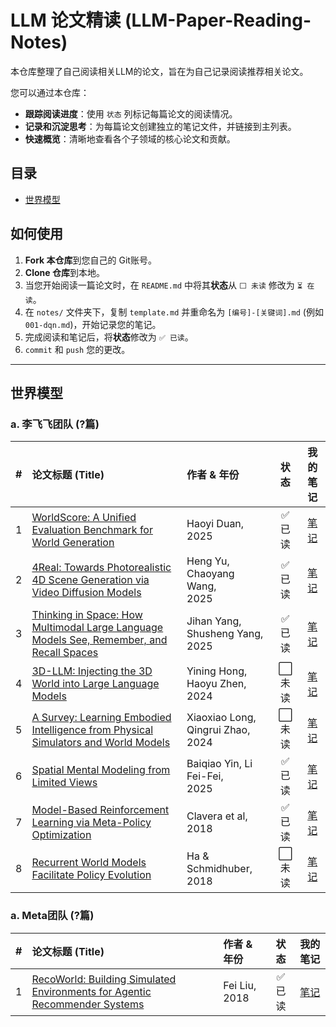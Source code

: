 # LLM 论文精读 (LLM-Paper-Reading-Notes)

本仓库整理了自己阅读相关LLM的论文，旨在为自己记录阅读推荐相关论文。

您可以通过本仓库：
- **跟踪阅读进度**：使用 `状态` 列标记每篇论文的阅读情况。
- **记录和沉淀思考**：为每篇论文创建独立的笔记文件，并链接到主列表。
- **快速概览**：清晰地查看各个子领域的核心论文和贡献。

## 目录
- [世界模型](#世界模型)


## 如何使用
1. **Fork 本仓库**到您自己的 Git账号。
2. **Clone 仓库**到本地。
3. 当您开始阅读一篇论文时，在 `README.md` 中将其**状态**从 `⬜️ 未读` 修改为 `⏳ 在读`。
4. 在 `notes/` 文件夹下，复制 `template.md` 并重命名为 `[编号]-[关键词].md` (例如 `001-dqn.md`)，开始记录您的笔记。
5. 完成阅读和笔记后，将**状态**修改为 `✅ 已读`。
6. `commit` 和 `push` 您的更改。

---

## 世界模型

### a. 李飞飞团队 (?篇)

| # | 论文标题 (Title)                                                                                                                 | 作者 & 年份                                 |  状态   |                  我的笔记                   |
|:-:|:-----------------------------------------------------------------------------------------------------------------------------|:----------------------------------------|:-----:|:---------------------------------------:|
| 1 | [WorldScore: A Unified Evaluation Benchmark for World Generation](https://arxiv.org/abs/2504.00983)                          | Haoyi Duan,<br /> 2025                  | ✅ 已读 | [笔记](notes/lifeifei/001-world-score.md) |
| 2 | [4Real: Towards Photorealistic 4D Scene Generation via Video Diffusion Models](https://arxiv.org/abs/2406.07472)             | Heng Yu, Chaoyang Wang,<br /> 2025      | ✅ 已读 | [笔记](notes/lifeifei/002-4real.md)    |
| 3 | [Thinking in Space: How Multimodal Large Language Models See, Remember, and Recall Spaces](https://arxiv.org/abs/2412.14171) | Jihan Yang, Shusheng Yang,<br /> 2025   | ✅ 已读 | [笔记](notes/lifeifei/003-thinking-in-space.md)    |
| 4 | [3D-LLM: Injecting the 3D World into Large Language Models](https://arxiv.org/abs/2307.12981)                                | Yining Hong, Haoyu Zhen,<br /> 2024     | ⬜️ 未读 | [笔记](notes/lifeifei/004-4real.md)    |
| 5 | [A Survey: Learning Embodied Intelligence from Physical Simulators and World Models](https://arxiv.org/abs/2507.00917)       | Xiaoxiao Long, Qingrui Zhao,<br /> 2024 | ⬜️ 未读 | [笔记](notes/lifeifei/005-4real.md)    |
| 6 | [Spatial Mental Modeling from Limited Views](https://arxiv.org/abs/2506.21458)                                               | Baiqiao Yin, Li Fei-Fei,<br /> 2025     | ✅ 已读 | [笔记](notes/lifeifei/006-mind-cube.md)    |
| 7 | [Model-Based Reinforcement Learning via Meta-Policy Optimization](https://arxiv.org/abs/1809.05214)                          | Clavera et al, 2018                     | ✅ 已读 | [笔记](notes/lifeifei/007-mb-mpo.md) |
| 8 | [Recurrent World Models Facilitate Policy Evolution](https://arxiv.org/abs/1809.01999)                                       | Ha & Schmidhuber, 2018                  | ⬜️ 未读 | [笔记](./notes/065-world-models.md) |

### a. Meta团队 (?篇)

| # | 论文标题 (Title)                                                                                                                 | 作者 & 年份                                 |  状态   |                  我的笔记                   |
|:-:|:-----------------------------------------------------------------------------------------------------------------------------|:----------------------------------------|:-----:|:---------------------------------------:|
| 1 | [RecoWorld: Building Simulated Environments for Agentic Recommender Systems](https://arxiv.org/abs/2509.10397)               | Fei Liu, 2018                           | ✅ 已读 | [笔记](./notes/001-RecoWorld.mdd) |